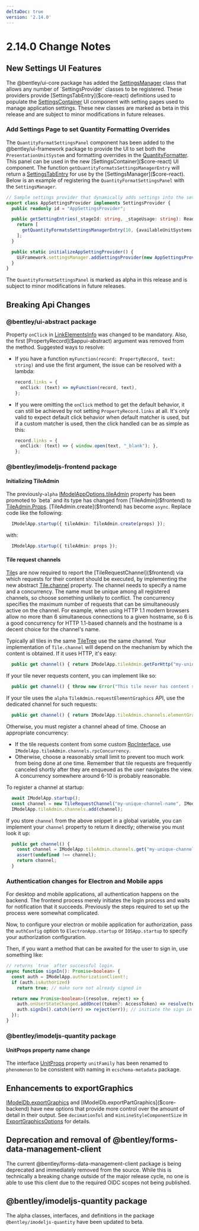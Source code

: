 ```yaml
---
deltaDoc: true
version: '2.14.0'
---
```

# 2.14.0 Change Notes

## New Settings UI Features

The @bentley/ui-core package has added the [SettingsManager]($core-react) class that allows any number of `SettingsProvider` classes to be registered. These providers provide [SettingsTabEntry]($core-react) definitions used to populate the [SettingsContainer]($core-react) UI component with setting pages used to manage application settings. These new classes are marked as beta in this release and are subject to minor modifications in future releases.

### Add Settings Page to set Quantity Formatting Overrides

The `QuantityFormatSettingsPanel` component has been added to the @bentley/ui-framework package to provide the UI to set both the `PresentationUnitSystem` and formatting overrides in the [QuantityFormatter]($frontend). This panel can be used in the new [SettingsContainer]($core-react) UI component. The function `getQuantityFormatsSettingsManagerEntry` will return a [SettingsTabEntry]($core-react) for use by the [SettingsManager]($core-react). Below is an example of registering the `QuantityFormatSettingsPanel` with the `SettingsManager`.

```ts
// Sample settings provider that dynamically adds settings into the setting stage
export class AppSettingsProvider implements SettingsProvider {
  public readonly id = "AppSettingsProvider";

  public getSettingEntries(_stageId: string, _stageUsage: string): ReadonlyArray<SettingsTabEntry> | undefined {
    return [
      getQuantityFormatsSettingsManagerEntry(10, {availableUnitSystems:new Set(["metric","imperial","usSurvey"])}),
    ];
  }

  public static initializeAppSettingProvider() {
    UiFramework.settingsManager.addSettingsProvider(new AppSettingsProvider());
  }
}

```

The `QuantityFormatSettingsPanel` is marked as alpha in this release and is subject to minor modifications in future releases.

## Breaking Api Changes

### @bentley/ui-abstract package

Property `onClick` in [LinkElementsInfo]($appui-abstract) was changed to be mandatory. Also, the first [PropertyRecord]($appui-abstract) argument was removed from the method. Suggested ways to resolve:

- If you have a function `myFunction(record: PropertyRecord, text: string)` and use the first argument, the issue can be resolved with a lambda:

  ```ts
  record.links = {
    onClick: (text) => myFunction(record, text),
  };
  ```

- If you were omitting the `onClick` method to get the default behavior, it can still be achieved by not setting `PropertyRecord.links` at all. It's only valid to expect default click behavior when default matcher is used, but if a custom matcher is used, then the click handled can be as simple as this:

  ```ts
  record.links = {
    onClick: (text) => { window.open(text, "_blank"); },
  };
  ```

### @bentley/imodeljs-frontend package

#### Initializing TileAdmin

The previously-`alpha` [IModelAppOptions.tileAdmin]($frontend) property has been promoted to `beta` and its type has changed from [TileAdmin]($frontend) to [TileAdmin.Props]($frontend). [TileAdmin.create]($frontend) has become `async`. Replace code like the following:

```ts
  IModelApp.startup({ tileAdmin: TileAdmin.create(props) });
```

with:

```ts
  IModelApp.startup({ tileAdmin: props });
```

#### Tile request channels

[Tile]($frontend)s are now required to report the [TileRequestChannel]($frontend) via which requests for their content should be executed, by implementing the new abstract [Tile.channel]($frontend) property. The channel needs to specify a name and a concurrency. The name must be unique among all registered channels, so choose something unlikely to conflict. The concurrency specifies the maximum number of requests that can be simultaneously active on the channel. For example, when using HTTP 1.1 modern browsers allow no more than 6 simultaneous connections to a given hostname, so 6 is a good concurrency for HTTP 1.1-based channels and the hostname is a decent choice for the channel's name.

Typically all tiles in the same [TileTree]($frontend) use the same channel. Your implementation of `Tile.channel` will depend on the mechanism by which the content is obtained. If it uses HTTP, it's easy:

```ts
  public get channel() { return IModelApp.tileAdmin.getForHttp("my-unique-channel-name"); }
```

If your tile never requests content, you can implement like so:

```ts
  public get channel() { throw new Error("This tile never has content so this property should never be invoked"); }
```

If your tile uses the `alpha` `TileAdmin.requestElementGraphics` API, use the dedicated channel for such requests:

```ts
  public get channel() { return IModelApp.tileAdmin.channels.elementGraphicsRpc; }
```

Otherwise, you must register a channel ahead of time. Choose an appropriate concurrency:

- If the tile requests content from some custom [RpcInterface]($common), use `IModelApp.tileAdmin.channels.rpcConcurrency`.
- Otherwise, choose a reasonably small limit to prevent too much work from being done at one time. Remember that tile requests are frequently canceled shortly after they are enqueued as the user navigates the view. A concurrency somewhere around 6-10 is probably reasonable.

To register a channel at startup:

```ts
  await IModelApp.startup();
  const channel = new TileRequestChannel("my-unique-channel-name", IModelApp.tileAdmin.rpcConcurrency);
  IModelApp.tileAdmin.channels.add(channel);
```

If you store `channel` from the above snippet in a global variable, you can implement your `channel` property to return it directly; otherwise you must look it up:

```ts
  public get channel() {
    const channel = IModelApp.tileAdmin.channels.get("my-unique-channel-name");
    assert(undefined !== channel);
    return channel;
  }
```

### Authentication changes for Electron and Mobile apps

For desktop and mobile applications, all authentication happens on the backend. The frontend process merely initiates the login process and waits for notification that it succeeds. Previously the steps required to set up the process were somewhat complicated.

Now, to configure your electron or mobile application for authorization, pass the `authConfig` option to `ElectronApp.startup` or `IOSApp.startup` to specify your authorization configuration.

Then, if you want a method that can be awaited for the user to sign in, use something like:

```ts
// returns `true` after successful login.
async function signIn(): Promise<boolean> {
  const auth = IModelApp.authorizationClient!;
  if (auth.isAuthorized)
    return true; // make sure not already signed in

  return new Promise<boolean>((resolve, reject) => {
    auth.onUserStateChanged.addOnce((token?: AccessToken) => resolve(token !== undefined)); // resolve Promise with `onUserStateChanged` event
    auth.signIn().catch((err) => reject(err)); // initiate the sign in process (forwarded to the backend)
  });
}
```

### @bentley/imodeljs-quantity package

#### UnitProps property name change

The interface [UnitProps]($quantity) property `unitFamily` has been renamed to `phenomenon` to be consistent with naming in `ecschema-metadata` package.

## Enhancements to exportGraphics

[IModelDb.exportGraphics]($core-backend) and [IModelDb.exportPartGraphics]($core-backend) have new options that provide more control
over the amount of detail in their output. See `decimationTol` and `minLineStyleComponentSize` in [ExportGraphicsOptions]($core-backend)
for details.

## Deprecation and removal of @bentley/forms-data-management-client

The current @bentley/forms-data-management-client package is being deprecated and immediately removed from the source. While this is technically a breaking change outside of the major release cycle, no one is able to use this client due to the required OIDC scopes not being published.

## @bentley/imodeljs-quantity package

The alpha classes, interfaces, and definitions in the package `@bentley/imodeljs-quantity` have been updated to beta.
